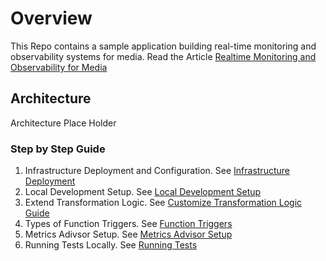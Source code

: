 # Overview

This Repo contains a sample application building real-time monitoring and observability systems for media. Read the Article [Realtime Monitoring and Observability for Media](./docs/Realtime%20Monitoring%20and%20Observable%20System%20for%20Media.docx)

## Architecture

<!-- ![Architecture](./docs/images/real_time_monitoring_and_observability_for_media_workflow.png) -->
Architecture Place Holder

### Step by Step Guide

1. Infrastructure Deployment and Configuration. See [Infrastructure Deployment](./docs/1_infrastrucutre_deployment_configuration.md)
2. Local Development Setup. See [Local Development Setup](./docs/2_local_development_setup.md)
3. Extend Transformation Logic. See [Customize Transformation Logic Guide](./docs/3_extending_transformation_logic.md)
4. Types of Function Triggers. See [Function Triggers](./docs/4_function_triggers.md)
5. Metrics Adivsor Setup. See [Metrics Advisor Setup](./docs/5_metrics_advisor_setup.md)
6. Running Tests Locally. See [Running Tests](./docs/6_running_tests_locally.md)